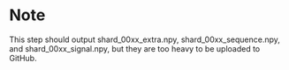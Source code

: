 # Note
This step should output shard_00xx_extra.npy, shard_00xx_sequence.npy, and shard_00xx_signal.npy, but they are too heavy to be uploaded to GitHub.
